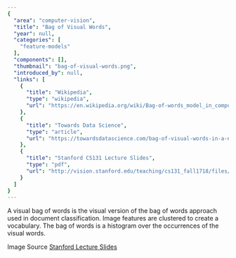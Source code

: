 ```yaml
---
{
  "area": "computer-vision",
  "title": "Bag of Visual Words",
  "year": null,
  "categories": [
    "feature-models"
  ],
  "components": [],
  "thumbnail": "bag-of-visual-words.png",
  "introduced_by": null,
  "links": [
    {
      "title": "Wikipedia",
      "type": "wikipedia",
      "url": "https://en.wikipedia.org/wiki/Bag-of-words_model_in_computer_vision"
    },
    {
      "title": "Towards Data Science",
      "type": "article",
      "url": "https://towardsdatascience.com/bag-of-visual-words-in-a-nutshell-9ceea97ce0fb"
    },
    {
      "title": "Stanford CS131 Lecture Slides",
      "type": "pdf",
      "url": "http://vision.stanford.edu/teaching/cs131_fall1718/files/14_BoW_bayes.pdf"
    }
  ]
}
---
```

A visual bag of words is the visual version of the bag of words approach used in document classification. Image features are clustered to create a vocabulary. The bag of words is a histogram over the occurrences of the visual words.

Image Source [Stanford Lecture Slides](http://vision.stanford.edu/teaching/cs131_fall1718/files/14_BoW_bayes.pdf)
